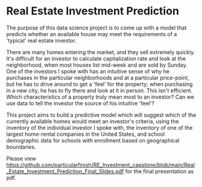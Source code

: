 # Real Estate Investment Prediction

The purpose of this data science project is to come up with a model that predicts whether an available house may meet the requirements of a 'typical' real estate investor.

There are many homes entering the market, and they sell extremely quickly. It's difficult for an investor to calculate capitalization rate and look at the neighborhood, when most houses list mid-week and are sold by Sunday. One of the investors I spoke with has an intuitive sense of why he purchases in the particular neighborhoods and at a particular price-point, but he has to drive around to get a 'feel' for the property; when purchasing in a new city, he has to fly there and look at it in person. This isn't efficient. Which characteristics of a property truly mean most to an investor? Can we use data to tell the investor the source of his intuitive 'feel'?

This project aims to build a predictive model which will suggest which of the currently available homes would meet an investor's criteria, using the inventory of the individual investor I spoke with, the inventory of one of the largest home-rental companies in the United States, and school demographic data for schools with enrollment based on geographical boundaries.

Please view https://github.com/particularfinish/RE_Investment_capstone/blob/main/Real_Estate_Investment_Prediction_Final_Slides.pdf for the final presentation as pdf. 

